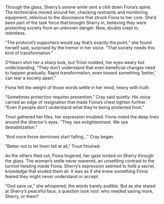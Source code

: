 Through the glass, Sherry’s serene smile sent a chill down Fiona’s spine. The technicians moved around her, checking restraints and monitoring equipment, oblivious to the dissonance that struck Fiona to her core. She’d been part of the task force that brought Sherry in, believing they were protecting society from an unknown danger. Now, doubts crept in, relentless. 

“The protocol’s supporters would say that’s exactly the point,” she found herself said, surprised by the tremor in her voice. “That society needs this kind of transformation.” 

O’Hearn shot her a sharp look, but Trout nodded, her eyes weary but understanding. “They don’t understand that even beneficial changes need to happen gradually. Rapid transformation, even toward something ‘better,’ can tear a society apart.” 

Fiona felt the weight of those words settle in her mind, heavy with truth. 

“Sometimes protection requires prevention,” Cray said quietly. His voice carried an edge of resignation that made Fiona’s chest tighten further. “Even if people don’t understand what they’re being protected from.” 

Trout gathered her files, her expression troubled. Fiona noted the deep lines around the director’s eyes. “They see enlightenment. We see destabilization.” 

“And once those dominoes start falling…” Cray began. 

“Better not to let them fall at all,” Trout finished. 

As the others filed out, Fiona lingered, her gaze locked on Sherry through the glass. The woman’s smile never wavered, an unsettling contrast to the turmoil twisting inside Fiona. Sherry’s expression seemed to hold a secret, knowledge that eluded them all. It was as if she knew something Fiona feared they might never understand or accept. 

“God save us,” she whispered, the words barely audible. But as she stared at Sherry’s peaceful face, a question took root: who needed saving more, Sherry, or them?
